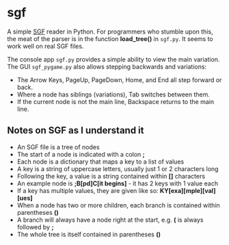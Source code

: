 # sgf

A simple [SGF](http://www.red-bean.com/sgf/sgf4.html) reader in Python. For programmers who stumble upon this, the meat of the parser is in the function **load_tree()** in `sgf.py`. It seems to work well on real SGF files.

The console app `sgf.py` provides a simple ability to view the main variation.
The GUI `sgf_pygame.py` also allows stepping backwards and variations:

* The Arrow Keys, PageUp, PageDown, Home, and End all step forward or back.
* Where a node has siblings (variations), Tab switches between them.
* If the current node is not the main line, Backspace returns to the main line.

## Notes on SGF as I understand it

* An SGF file is a tree of nodes
* The start of a node is indicated with a colon **;**
* Each node is a dictionary that maps a key to a list of values
* A key is a string of uppercase letters, usually just 1 or 2 characters long
* Following the key, a value is a string contained within **[]** characters
* An example node is **;B[pd]C[it begins]** - it has 2 keys with 1 value each
* If a key has multiple values, they are given like so: **KY[exa][mple][val][ues]**
* When a node has two or more children, each branch is contained within parentheses **()**
* A branch will always have a node right at the start, e.g. **(** is always followed by **;**
* The whole tree is itself contained in parentheses **()**
